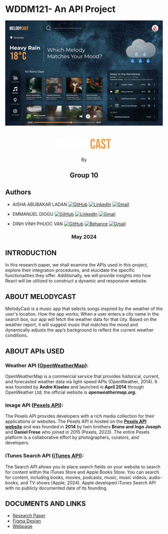 # **WDDM121- An API Project**

![Website screenshot](./for-markdown/screenshot.png "Website screenshot")

<h1 align="center"><img src="./for-markdown/logo.png" alt="MELODYCAST"/></h1>

<p align="center">By</p>

<h2 align="center">Group 10</h2>

## Authors

- AISHA ABUBAKAR LADAN [![GitHub](https://img.shields.io/badge/GitHub-%23121011.svg?logo=github&logoColor=white)](https://github.com/Lolis007) [![LinkedIn](https://img.shields.io/badge/Linkedin-%230077B5.svg?logo=linkedin&logoColor=white)]() [![Gmail](https://img.shields.io/badge/Gmail-D14836?logo=gmail&logoColor=white)]()

- EMMANUEL DIOGU [![GitHub](https://img.shields.io/badge/GitHub-%23121011.svg?logo=github&logoColor=white)](https://github.com/emmanueldiogu) [![LinkedIn](https://img.shields.io/badge/Linkedin-%230077B5.svg?logo=linkedin&logoColor=white)](https://www.linkedin.com/in/emmanueldiogu/) [![Gmail](https://img.shields.io/badge/Gmail-D14836?logo=gmail&logoColor=white)](mailto:emmanueldiogu@gmail.com)

- DINH VINH PHUOC VAN [![GitHub](https://img.shields.io/badge/GitHub-%23121011.svg?logo=github&logoColor=white)](https://github.com/vandinh52) [![Behance](https://img.shields.io/badge/Behance-0054F7?logo=behance&logoColor=white)](https://www.behance.net/josephvn) [![Gmail](https://img.shields.io/badge/Gmail-D14836?logo=gmail&logoColor=white)](mailto:joevan0205@gmail.com)

<h3 align="center">May 2024</h3>

## **INTRODUCTION**

In this research paper, we shall examine the APIs used in this project, explore their integration procedures, and elucidate the specific functionalities they offer. Additionally, we will provide insights into how React will be utilized to construct a dynamic and responsive website.

## **ABOUT MELODYCAST**

MelodyCast is a music app that selects songs inspired by the weather of the user's location. How the app works; When a user enters a city name in the search box, our app will fetch the weather data for that city. Based on the weather report, it will suggest music that matches the mood and dynamically adjusts the app’s background to reflect the current weather conditions.

## **ABOUT APIs USED**

### **Weather API (**[**OpenWeatherMap**](https://openweathermap.org/api)**):**

OpenWeatherMap is a commercial service that provides historical, current, and forecasted weather data via light-speed APIs (OpenWeather, 2014). It was founded by **Andre Kiselev** and launched in **April 2014** through OpenWeather Ltd; the official website is **_openweathermap.org._**

### **Image API (**[**Pexels API**](https://www.pexels.com/api/)**):**

The Pexels API provides developers with a rich media collection for their applications or websites. The Pexels API is hosted on the [**Pexels API website**](https://www.pexels.com/api/) and was founded in **2014** by twin brothers **Bruno and Ingo Joseph** and **Daniel Frese** who joined in 2015 (Pexels, 2023). The entire Pexels platform is a collaborative effort by photographers, curators, and developers.

### **iTunes Search API (**[**iTunes API**](https://performance-partners.apple.com/search-api)**):**

The Search API allows you to place search fields on your website to search for content within the iTunes Store and Apple Books Store. You can search for content, including books, movies, podcasts, music, music videos, audio-books, and TV shows (Apple, 2024). Apple developed iTunes Search API with no publicly documented date of its founding.

## **DOCUMENTS AND LINKS**

- [Research Paper](./for-markdown/API%20Research%20Paper.pdf)
- [Figma Design](https://www.figma.com/design/13ly9mi751NQF0CByYH5GT/Weather-Website?node-id=19-4333&t=gOCuqdf6qTIFvVZd-0)
- [Webpage]()